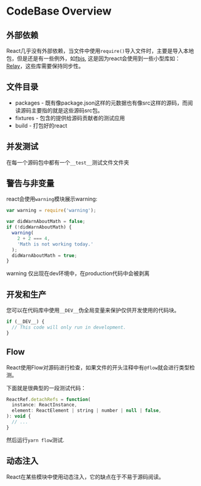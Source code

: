 # CodeBase Overview

## 外部依赖

React几乎没有外部依赖，当文件中使用`require()`导入文件时，主要是导入本地包，但是还是有一些例外，如[fbjs](https://github.com/facebook/fbjs), 这是因为react会使用到一些小型库如：[Relay](https://github.com/facebook/relay)，这些库需要保持同步性。

## 文件目录

* packages - 既有像package.json这样的元数据也有像src这样的源码，而阅读源码主要指的就是这些源码src包。
* fixtures - 包含的提供给源码贡献者的测试应用
* build - 打包好的react

## 并发测试
在每一个源码包中都有一个`__test__`测试文件文件夹

## 警告与非变量
react会使用`warning`模块展示warning:

```js
var warning = require('warning');

var didWarnAboutMath = false;
if (!didWarnAboutMath) {
  warning(
    2 + 2 === 4,
    'Math is not working today.'
  );
  didWarnAboutMath = true;
}
```

warning 仅出现在dev环境中，在production代码中会被剥离

## 开发和生产

您可以在代码库中使用`__DEV__`伪全局变量来保护仅供开发使用的代码块。

```js
if (__DEV__) {
  // This code will only run in development.
}
```

## Flow
React使用Flow对源码进行检查，如果文件的开头注释中有`@flow`就会进行类型检测。

下面就是很典型的一段测试代码：

```js
ReactRef.detachRefs = function(
  instance: ReactInstance,
  element: ReactElement | string | number | null | false,
): void {
  // ...
}
```
然后运行`yarn flow`测试.

## 动态注入

React在某些模块中使用动态注入，它的缺点在于不易于源码阅读。